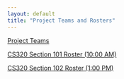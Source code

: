 ```yaml
---
layout: default
title: "Project Teams and Rosters"
---
```


[Project Teams](CS320-Sp24-Teams.pdf)

[CS320 Section 101 Roster (10:00 AM)](CS320-Sp24-101-roster.pdf)

[CS320 Section 102 Roster (1:00 PM)](CS320-Sp24-102-roster.pdf)